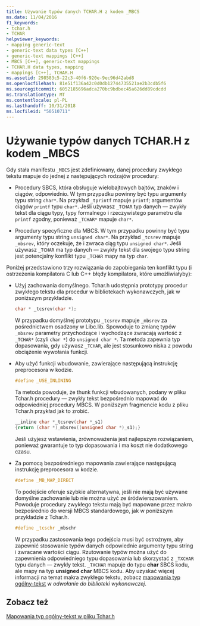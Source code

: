 ```yaml
---
title: Używanie typów danych TCHAR.H z kodem _MBCS
ms.date: 11/04/2016
f1_keywords:
- tchar.h
- TCHAR
helpviewer_keywords:
- mapping generic-text
- generic-text data types [C++]
- generic-text mappings [C++]
- MBCS [C++], generic-text mappings
- TCHAR.H data types, mapping
- mappings [C++], TCHAR.H
ms.assetid: 298583c5-22c3-40f6-920e-9ec96d42abd8
ms.openlocfilehash: 81e51f136a42c0d0db12744735521ae2b3cdb5f6
ms.sourcegitcommit: 6052185696adca270bc9bdbec45a626dd89cdcdd
ms.translationtype: MT
ms.contentlocale: pl-PL
ms.lasthandoff: 10/31/2018
ms.locfileid: "50510711"
---
```

# <a name="using-tcharh-data-types-with-mbcs-code"></a>Używanie typów danych TCHAR.H z kodem _MBCS

Gdy stała manifestu `_MBCS` jest zdefiniowany, danej procedury zwykłego tekstu mapuje do jednej z następujących rodzajów procedury:

- Procedury SBCS, która obsługuje wielobajtowych bajtów, znaków i ciągów, odpowiednio. W tym przypadku powinny być typu argumenty typu string `char*`. Na przykład `_tprintf` mapuje `printf`; argumentów ciągów `printf` typu `char*`. Jeśli używasz `_TCHAR` typ danych — zwykły tekst dla ciągu typy, typy formalnego i rzeczywistego parametru dla `printf` zgodny, ponieważ `_TCHAR*` mapuje `char*`.

- Procedury specyficzne dla MBCS. W tym przypadku powinny być typu argumenty typu string `unsigned char*`. Na przykład `_tcsrev` mapuje `_mbsrev`, który oczekuje, że i zwraca ciąg typu `unsigned char*`. Jeśli używasz `_TCHAR` ma typ danych — zwykły tekst dla swojego typu string jest potencjalny konflikt typu `_TCHAR` mapy na typ `char`.

Poniżej przedstawiono trzy rozwiązania do zapobiegania ten konflikt typu (i ostrzeżenia kompilatora C lub C++ błędy kompilatora, które umożliwiałyby):

- Użyj zachowania domyślnego. Tchar.h udostępnia prototypy procedur zwykłego tekstu dla procedur w bibliotekach wykonawczych, jak w poniższym przykładzie.

    ```cpp
    char * _tcsrev(char *);
    ```

   W przypadku domyślnej prototypu `_tcsrev` mapuje `_mbsrev` za pośrednictwem osadzony w Libc.lib. Spowoduje to zmianę typów `_mbsrev` parametry przychodzące i wychodzące zwracają wartość z `_TCHAR*` (czyli `char *`) do `unsigned char *`. Ta metoda zapewnia typ dopasowania, gdy używasz `_TCHAR`, ale jest stosunkowo niska z powodu obciążenie wywołania funkcji.

- Aby użyć funkcji wbudowanie, zawierające następującą instrukcję preprocesora w kodzie.

    ```cpp
    #define _USE_INLINING
    ```

   Ta metoda powoduje, że thunk funkcji wbudowanych, podany w pliku Tchar.h procedury — zwykły tekst bezpośrednio mapować do odpowiedniej procedury MBCS. W poniższym fragmencie kodu z pliku Tchar.h przykład jak to zrobić.

    ```cpp
    __inline char *_tcsrev(char *_s1)
    {return (char *)_mbsrev((unsigned char *)_s1);}
    ```

   Jeśli użyjesz wstawienia, zrównoważenia jest najlepszym rozwiązaniem, ponieważ gwarantuje to typ dopasowania i ma koszt nie dodatkowego czasu.

- Za pomocą bezpośredniego mapowania zawierające następującą instrukcję preprocesora w kodzie.

    ```cpp
    #define _MB_MAP_DIRECT
    ```

   To podejście oferuje szybkie alternatywna, jeśli nie mają być używane domyślne zachowanie lub nie można użyć ze śródwierszowaniem. Powoduje procedury zwykłego tekstu mają być mapowane przez makro bezpośrednio do wersji MBCS standardowego, jak w poniższym przykładzie z Tchar.h.

    ```cpp
    #define _tcschr _mbschr
    ```

   W przypadku zastosowania tego podejścia musi być ostrożnym, aby zapewnić stosowanie typów danych odpowiednie argumenty typu string i zwracane wartości ciągu. Rzutowanie typów można użyć do zapewnienia odpowiedniego typu dopasowania lub skorzystać z `_TXCHAR` typu danych — zwykły tekst. `_TXCHAR` mapuje do typu **char** SBCS kodu, ale mapy na typ **unsigned char** MBCS kodu. Aby uzyskać więcej informacji na temat makra zwykłego tekstu, zobacz [mapowania typ ogólny-tekst](../c-runtime-library/generic-text-mappings.md) w *odwołanie do biblioteki wykonawczej*.

## <a name="see-also"></a>Zobacz też

[Mapowania typ ogólny-tekst w pliku Tchar.h](../text/generic-text-mappings-in-tchar-h.md)